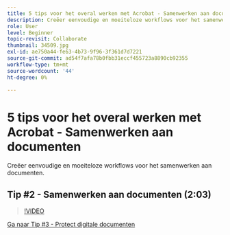 ```yaml
---
title: 5 tips voor het overal werken met Acrobat - Samenwerken aan documenten
description: Creëer eenvoudige en moeiteloze workflows voor het samenwerken aan documenten
role: User
level: Beginner
topic-revisit: Collaborate
thumbnail: 34509.jpg
exl-id: ae750a44-fe63-4b73-9f96-3f361d7d7221
source-git-commit: ad54f7afa78b0fbb31eccf455723a8890cb92355
workflow-type: tm+mt
source-wordcount: '44'
ht-degree: 0%

---
```


# 5 tips voor het overal werken met Acrobat - Samenwerken aan documenten

Creëer eenvoudige en moeiteloze workflows voor het samenwerken aan documenten.

## Tip #2 - Samenwerken aan documenten (2:03)

>[!VIDEO](https://video.tv.adobe.com/v/34509?quality=12&learn=on&hidetitle=true)

[Ga naar Tip #3 - Protect digitale documenten](protect-digital-documents.md)